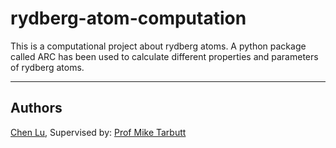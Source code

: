 rydberg-atom-computation
==========================


This is a computational project about rydberg atoms. A python package called ARC has been used to calculate different properties and parameters of rydberg atoms.

-------
Authors
-------

[Chen Lu](https://github.com/Wasabi33), Supervised by: [Prof Mike Tarbutt](https://www.imperial.ac.uk/people/m.tarbutt)